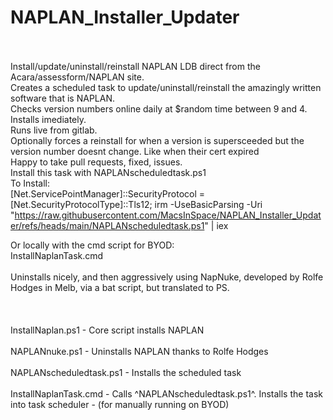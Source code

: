 # NAPLAN_Installer_Updater <BR><BR>
Install/update/uninstall/reinstall NAPLAN LDB direct from the Acara/assessform/NAPLAN site.<BR>
Creates a scheduled task to update/uninstall/reinstall the amazingly written software that is NAPLAN. <BR>
Checks version numbers online daily at $random time between 9 and 4.<BR>
Installs imediately. <BR>
Runs live from gitlab. <BR>
Optionally forces a reinstall for when a version is supersceeded but the version number doesnt change. Like when their cert expired <BR>
Happy to take pull requests, fixed, issues. <BR>
Install this task with NAPLANscheduledtask.ps1<BR>
To Install:<BR>
[Net.ServicePointManager]::SecurityProtocol = [Net.SecurityProtocolType]::Tls12;
irm -UseBasicParsing -Uri "https://raw.githubusercontent.com/MacsInSpace/NAPLAN_Installer_Updater/refs/heads/main/NAPLANscheduledtask.ps1" | iex
<BR>

Or locally with the cmd script for BYOD:<BR>
InstallNaplanTask.cmd
<BR><BR>
Uninstalls nicely, and then aggressively using NapNuke, developed by Rolfe Hodges in Melb, via a bat script, but translated to PS.
<BR><BR>
<BR><BR>
InstallNaplan.ps1 - Core script installs NAPLAN
<BR><BR>
NAPLANnuke.ps1 - Uninstalls NAPLAN thanks to Rolfe Hodges
<BR><BR>
NAPLANscheduledtask.ps1 - Installs the scheduled task
<BR><BR>
InstallNaplanTask.cmd - Calls ^NAPLANscheduledtask.ps1^. Installs the task into task scheduler - (for manually running on BYOD)
